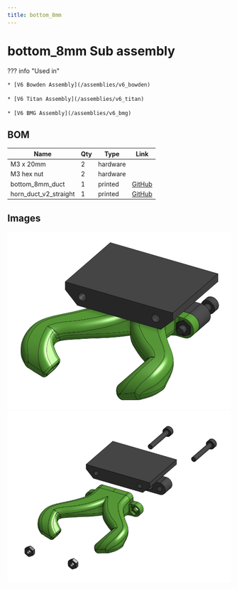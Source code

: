 ```yaml
---
title: bottom_8mm
---
```



# bottom_8mm Sub assembly



??? info "Used in"
    
    * [V6 Bowden Assembly](/assemblies/v6_bowden)
    
    * [V6 Titan Assembly](/assemblies/v6_titan)
    
    * [V6 BMG Assembly](/assemblies/v6_bmg)
    



## BOM

| Name | Qty | Type | Link |
| ---- | --- | ---- | ---- |
| M3 x 20mm | 2 | hardware |  |
| M3 hex nut | 2 | hardware |  |
| bottom_8mm_duct | 1 | printed | [GitHub](https://github.com/pkucmus/EVA/tree/master/stl/Bottoms/bottom_8mm_duct.stl) |
| horn_duct_v2_straight | 1 | printed | [GitHub](https://github.com/pkucmus/EVA/tree/master/stl/horn_duct_v2_straight.stl) |


## Images

![](/assets/images/sub_assemblies/bottom_8mm.png)![](/assets/images/sub_assemblies/bottom_8mm_exploded.png)